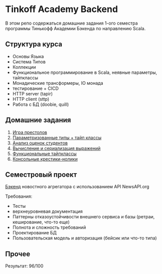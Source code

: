 # Tinkoff Academy Backend

В этом репо содержаться домашние задания 1-ого семестра программы Тинькофф Академии Бэкенда по направлению Scala.

## Структура курса

- Основы Языка
- Система Типов
- Коллекции
- Функциональное программирование в Scala, неявные параметры, тайпклассы
- Монадические трансформеры, IO монада
- тестирование + CICD
- HTTP server (tapir)
- HTTP client (sttp)
- Работа с БД (doobie, quill)

## Домашние задания

1. [Игра престолов](https://github.com/proooooogiba/Tinkoff-Academy-Backend/tree/HW1)
2. [Параметризованные типы + тайп классы](https://github.com/proooooogiba/Tinkoff-Academy-Backend/tree/HW2)
3. [Анализ оценок студентов](https://github.com/proooooogiba/Tinkoff-Academy-Backend/tree/HW3)
4. [Вычисление и сериализация выражений](https://github.com/proooooogiba/Tinkoff-Academy-Backend/tree/HW4)
5. [Функциональные тайпклассы](https://github.com/proooooogiba/Tinkoff-Academy-Backend/tree/HW5)
6. [Консольные крестики-нолики](https://github.com/proooooogiba/Tinkoff-Academy-Backend/tree/HW6)

## Семестровый проект
[Бэкенд](https://github.com/proooooogiba/Tinkoff-Academy-Backend/tree/coursework) новостного агрегатора с использованием API NewsAPI.org

Требования:
* Тесты
* верхнеуровневая документация
* Паттерны отказоустойчивости внешнего сервиса и базы (ретраи, кеширование, что-то еще)
* Полнота и сложность требований
* Проектирование БД
* Пользовательская модель и авторизация (бейсик или что-то типа)

## Прочее
Результат: 96/100